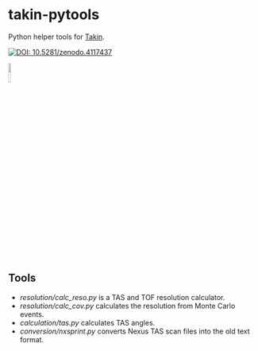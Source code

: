 # takin-pytools
Python helper tools for [Takin](https://github.com/illgrenoble/takin).

[![DOI: 10.5281/zenodo.4117437](https://zenodo.org/badge/DOI/10.5281/zenodo.4117437.svg)](https://doi.org/10.5281/zenodo.4117437)

<img src="https://raw.githubusercontent.com/ILLGrenoble/takin/master/data/res/icons/takin.svg" width="10%" height="10%" title="Logo" alt="">


## Tools
 - *resolution/calc_reso.py* is a TAS and TOF resolution calculator.
 - *resolution/calc_cov.py* calculates the resolution from Monte Carlo events.
 - *calculation/tas.py* calculates TAS angles.
 - *conversion/nxsprint.py* converts Nexus TAS scan files into the old text format.
